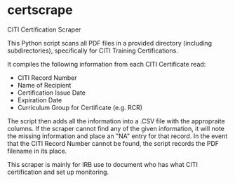 # certscrape
CITI Certification Scraper

This Python script scans all PDF files in a provided directory (including subdirectories), specifically for CITI Training Certifications.

It compiles the following information from each CITI Certificate read:
- CITI Record Number
- Name of Recipient
- Certification Issue Date
- Expiration Date
- Curriculum Group for Certificate (e.g. RCR)

The script then adds all the information into a .CSV file with the appropraite columns. If the scraper cannot find any of the given information, it will note the missing information and place an "NA" entry for that record.
In the event that the CITI Record Number cannot be found, the script records the PDF filename in its place.

This scraper is mainly for IRB use to document who has what CITI certification and set up monitoring.
